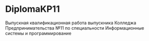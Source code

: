 # DiplomaKP11
Выпускная квалификационная работа выпускника Колледжа Предпринимательства №11 по специальности Информационные системы и программирование
